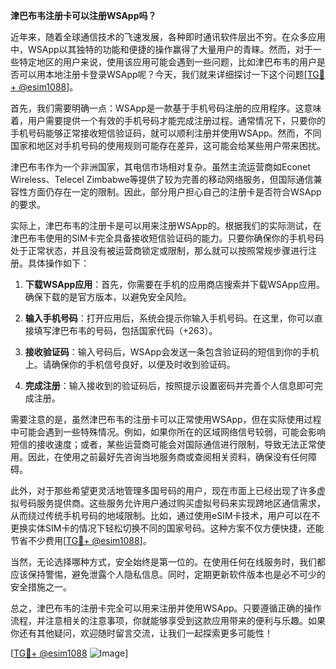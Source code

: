 **津巴布韦注册卡可以注册WSApp吗？**

近年来，随着全球通信技术的飞速发展，各种即时通讯软件层出不穷。在众多应用中，WSApp以其独特的功能和便捷的操作赢得了大量用户的青睐。然而，对于一些特定地区的用户来说，使用该应用可能会遇到一些问题，比如津巴布韦的用户是否可以用本地注册卡登录WSApp呢？今天，我们就来详细探讨一下这个问题[[TG💪+ @esim1088](https://t.me/s/esim1088)]。

首先，我们需要明确一点：WSApp是一款基于手机号码注册的应用程序。这意味着，用户需要提供一个有效的手机号码才能完成注册过程。通常情况下，只要你的手机号码能够正常接收短信验证码，就可以顺利注册并使用WSApp。然而，不同国家和地区对手机号码的使用规则可能存在差异，这可能会给某些用户带来困扰。

津巴布韦作为一个非洲国家，其电信市场相对复杂。虽然主流运营商如Econet Wireless、Telecel Zimbabwe等提供了较为完善的移动网络服务，但国际通信兼容性方面仍存在一定的限制。因此，部分用户担心自己的注册卡是否符合WSApp的要求。

实际上，津巴布韦的注册卡是可以用来注册WSApp的。根据我们的实际测试，在津巴布韦使用的SIM卡完全具备接收短信验证码的能力。只要你确保你的手机号码处于正常状态，并且没有被运营商锁定或限制，那么就可以按照常规步骤进行注册。具体操作如下：

1. **下载WSApp应用**：首先，你需要在手机的应用商店搜索并下载WSApp应用。确保下载的是官方版本，以避免安全风险。
   
2. **输入手机号码**：打开应用后，系统会提示你输入手机号码。在这里，你可以直接填写津巴布韦的号码，包括国家代码（+263）。

3. **接收验证码**：输入号码后，WSApp会发送一条包含验证码的短信到你的手机上。请确保你的手机信号良好，以便及时收到验证码。

4. **完成注册**：输入接收到的验证码后，按照提示设置密码并完善个人信息即可完成注册。

需要注意的是，虽然津巴布韦的注册卡可以正常使用WSApp，但在实际使用过程中可能会遇到一些特殊情况。例如，如果你所在的区域网络信号较弱，可能会影响短信的接收速度；或者，某些运营商可能会对国际通信进行限制，导致无法正常使用。因此，在使用之前最好先咨询当地服务商或查阅相关资料，确保没有任何障碍。

此外，对于那些希望更灵活地管理多国号码的用户，现在市面上已经出现了许多虚拟号码服务提供商。这些服务允许用户通过购买虚拟号码来实现跨地区通信需求，从而绕过传统手机号码的地域限制。比如，通过使用eSIM卡技术，用户可以在不更换实体SIM卡的情况下轻松切换不同的国家号码。这种方案不仅方便快捷，还能节省不少费用[[TG💪+ @esim1088](https://t.me/s/esim1088)]。

当然，无论选择哪种方式，安全始终是第一位的。在使用任何在线服务时，我们都应该保持警惕，避免泄露个人隐私信息。同时，定期更新软件版本也是必不可少的安全措施之一。

总之，津巴布韦的注册卡完全可以用来注册并使用WSApp。只要遵循正确的操作流程，并注意相关的注意事项，你就能够享受到这款应用带来的便利与乐趣。如果你还有其他疑问，欢迎随时留言交流，让我们一起探索更多可能性！

[[TG💪+ @esim1088](https://t.me/s/esim1088) ![Image](https://i.postimg.cc/4NQfJmqS/Snipaste-2025-05-13-00-14-12.png)]